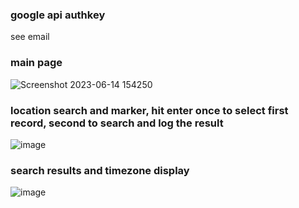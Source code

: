 
### google api authkey
see email

### main page
![Screenshot 2023-06-14 154250](https://github.com/bearadamsj/vue_googlemaps/assets/48884832/dbf2c03c-e91f-480f-93a1-0272af517763)


### location search and marker, hit enter once to select first record, second to search and log the result
![image](https://github.com/bearadamsj/vue_googlemaps/assets/48884832/3f8249ae-ec03-4ab1-81c9-dd0555009b65)

### search results and timezone display
![image](https://github.com/bearadamsj/vue_googlemaps/assets/48884832/fd83f3df-ba86-430e-9ea1-b1b486d34e69)

